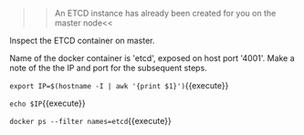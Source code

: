 >>An ETCD instance has already been created for you on the master node<<

Inspect the ETCD container on master.

Name of the docker container is 'etcd', exposed on host port '4001'. Make a note of the the IP and port for the subsequent steps.

`export IP=$(hostname -I | awk '{print $1}')`{{execute}} 

`echo $IP`{{execute}}

`docker ps --filter names=etcd`{{execute}}
